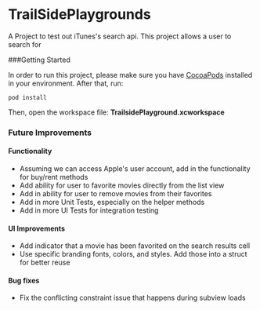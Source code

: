 # TrailSidePlaygrounds
A Project to test out iTunes's search api. This project allows a user to search for

###Getting Started

In order to run this project, please make sure you have [CocoaPods](https://guides.cocoapods.org/using/getting-started.html) installed in your environment. After that, run:

```
pod install
```

Then, open the workspace file: <b>TrailsidePlayground.xcworkspace</b>


### Future Improvements

#### Functionality
* Assuming we can access Apple's user account, add in the functionality for buy/rent methods
* Add ability for user to favorite movies directly from the list view
* Add in ability for user to remove movies from their favorites
* Add in more Unit Tests, especially on the helper methods
* Add in more UI Tests for integration testing

#### UI Improvements
* Add indicator that a movie has been favorited on the search results cell
* Use specific branding fonts, colors, and styles. Add those into a struct for better reuse

#### Bug fixes
* Fix the conflicting constraint issue that happens during subview loads
